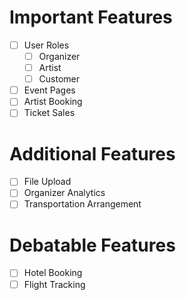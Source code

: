 # Important Features
- [ ] User Roles
    - [ ] Organizer
    - [ ] Artist
    - [ ] Customer
- [ ] Event Pages
- [ ] Artist Booking
- [ ] Ticket Sales

# Additional Features
- [ ] File Upload
- [ ] Organizer Analytics
- [ ] Transportation Arrangement

# Debatable Features
- [ ] Hotel Booking
- [ ] Flight Tracking